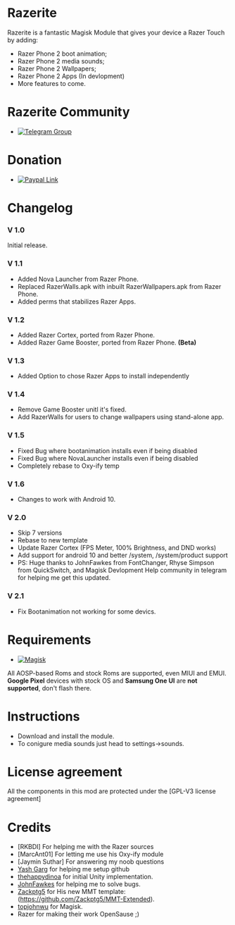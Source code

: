 # Razerite

Razerite is a fantastic Magisk Module that gives your device a Razer Touch by adding:

- Razer Phone 2 boot animation;
- Razer Phone 2 media sounds;
- Razer Phone 2 Wallpapers;
- Razer Phone 2 Apps (In devlopment)
- More features to come. 

# Razerite Community
-   [![Telegram Group](https://img.shields.io/badge/Telegram-Group-blue.svg)](https://t.me/RazeriteROGUi)

# Donation
- [![Paypal Link](https://img.shields.io/badge/PayPal-Link-blue.svg)](https://www.paypal.me/lordvicky)

# Changelog

### V 1.0
Initial release.

### V 1.1

- Added Nova Launcher from Razer Phone.
- Replaced RazerWalls.apk with inbuilt RazerWallpapers.apk from Razer Phone.
- Added perms that stabilizes Razer Apps.

### V 1.2

- Added Razer Cortex, ported from Razer Phone.
- Added Razer Game Booster, ported from Razer Phone. **(Beta)**

### V 1.3

- Added Option to chose Razer Apps to install independently

### V 1.4

- Remove Game Booster unitl it's fixed.
- Add RazerWalls for users to change wallpapers using stand-alone app.

### V 1.5 

- Fixed Bug where bootanimation installs even if being disabled
- Fixed Bug where NovaLauncher installs even if being disabled
- Completely rebase to Oxy-ify temp

### V 1.6

- Changes to work with Android 10.

### V 2.0
- Skip 7 versions
- Rebase to new template
- Update Razer Cortex (FPS Meter, 100% Brightness, and DND works)
- Add support for android 10 and better /system, /system/product support
- PS: Huge thanks to JohnFawkes from FontChanger, Rhyse Simpson from QuickSwitch, and Magisk Devlopment Help community in telegram for helping me get this updated.

### V 2.1
- Fix Bootanimation not working for some devics.

# Requirements
-   [![Magisk](https://img.shields.io/badge/Magisk-18%2B-00B39B.svg)](https://forum.xda-developers.com/apps/magisk/official-magisk-v7-universal-systemless-t3473445)

All AOSP-based Roms and stock Roms are supported, even MIUI and EMUI.
**Google Pixel** devices with stock OS and **Samsung One UI** are **not supported**, don't flash there.

# Instructions
- Download and install the module.
- To conigure media sounds just head to settings->sounds.




# License agreement
All the components in this mod are protected under the [GPL-V3 license agreement]

# Credits

- [RKBDI] For helping me with the Razer sources
- [MarcAnt01] For letting me use his Oxy-ify module
- [Jaymin Suthar] For answering my noob questions
- [Yash Garg](https://github.com/Yash-Garg/) for helping me setup github
- [thehappydinoa](https://github.com/thehappydinoa) for initial Unity implementation.
- [JohnFawkes](https://github.com/JohnFawkes) for helping me to solve bugs.
- [Zackptg5](https://github.com/Zackptg5) for His new MMT template: (https://github.com/Zackptg5/MMT-Extended).
- [topjohnwu](https://github.com/topjohnwu) for Magisk.
- Razer for making their work OpenSause ;)
